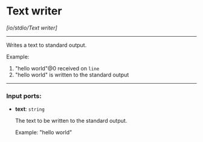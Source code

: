 # Text writer

_[io/stdio/Text writer]_

---

Writes a text to standard output.  
  
Example:  
1. "hello world"@0 received on `line`  
2. "hello world" is written to the standard output  

---

### Input ports:

* __text__: ` string `

    The text to be written to the standard output.
    
    
    Example: "hello world"

